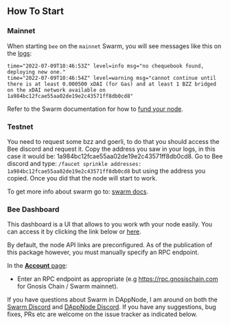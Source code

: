 ## How To Start

### Mainnet

When starting `bee` on the `mainnet` Swarm, you will see messages like this on the [logs](http://my.dappnode/#/packages/swarm.public.dappnode.eth/logs):

```
time="2022-07-09T10:46:53Z" level=info msg="no chequebook found, deploying new one."
time="2022-07-09T10:46:54Z" level=warning msg="cannot continue until there is at least 0.000500 xDAI (for Gas) and at least 1 BZZ bridged on the xDAI network available on 1a984bc12fcae55aa02de19e2c43571ff8db0cd8"
```

Refer to the Swarm documentation for how to [fund your node](https://docs.ethswarm.org/docs/installation/fund-your-node).

### Testnet

You need to request some bzz and goerli, to do that you should access the Bee discord and request it. Copy the address you saw in your logs, in this case it would be:
1a984bc12fcae55aa02de19e2c43571ff8db0cd8. Go to Bee discord and type:
`/faucet sprinkle addresses: 1a984bc12fcae55aa02de19e2c43571ff8db0cd8` but using the address you copied. Once you did that the node will start to work.

To get more info about swarm go to: [swarm docs](https://docs.ethswarm.org/).

### Bee Dashboard

This dashboard is a UI that allows to you work wth your node easily. You can access it by clicking the link below or [here](http://dashboard.swarm.public.dappnode/).

By default, the node API links are preconfigured. As of the publication of this package however, you must manually specify an RPC endpoint.

In the [**Account** page](http://dashboard.swarm.public.dappnode/#/account/wallet/top-up):

- Enter an RPC endpoint as appropriate (e.g https://rpc.gnosischain.com for Gnosis Chain / Swarm mainnet).

If you have questions about Swarm in DAppNode, I am around on both the [Swarm Discord](https://discord.gg/vrhF9hbtUu) and [DAppNode Discord](https://discord.gg/N6q4MVQFGg). If you have any suggestions, bug fixes, PRs etc are welcome on the issue tracker as indicated below.